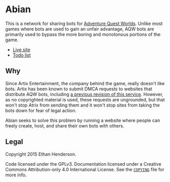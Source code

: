 
# Abian
This is a network for sharing bots for [Adventure Quest Worlds](http://aq.com). Unlike most games where bots are used to gain an unfair advantage, AQW bots are primarily used to bypass the more boring and monotonous portions of the game.

* [Live site](https://abian.zbee.me/)
* [Todo list](https://trello.com/b/deYLVjNm)

## Why

Since Artix Entertainment, the company behind the game, really doesn't like bots. Artix has been known to submit DMCA requests to websites that distribute AQW bots, including [a previous revision of this service](http://pastebin.com/QYgp7bTb). However, as no copyrighted material is used, these requests are ungrounded, but that won't stop Atrix from sending them and it won't stop sites from taking the bots down for fear of legal action.

Abian seeks to solve this problem by running a website where people can freely create, host, and share their own bots with others.

## Legal
Copyright 2015 Ethan Henderson.

Code licensed under the GPLv3. Documentation licensed under a Creative Commons Attribution-only 4.0 International License. See the [`COPYING`](https://github.com/Zbee/Abian/blob/master/COPYING) file for more info.

